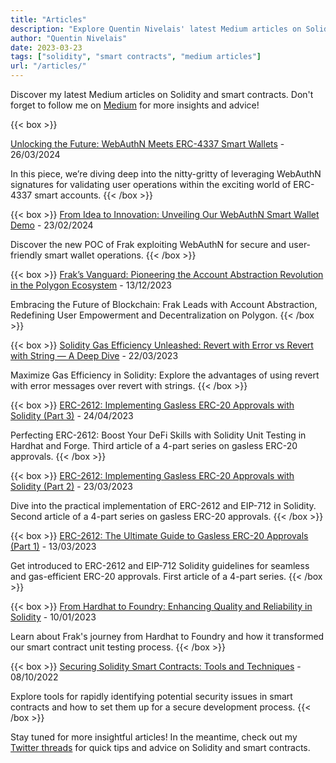 ```yaml
---
title: "Articles"
description: "Explore Quentin Nivelais' latest Medium articles on Solidity, smart contracts, and blockchain technology."
author: "Quentin Nivelais"
date: 2023-03-23
tags: ["solidity", "smart contracts", "medium articles"]
url: "/articles/"
---
```


Discover my latest Medium articles on Solidity and smart contracts. Don't forget to follow me on [Medium](https://medium.com/@quentin.nivelais) for more insights and advice!


{{< box >}}

[Unlocking the Future: WebAuthN Meets ERC-4337 Smart Wallets](https://medium.com/frak-defi/unlocking-the-future-webauthn-meets-erc-4337-smart-wallets-e472b340452b) - 26/03/2024

In this piece, we’re diving deep into the nitty-gritty of leveraging WebAuthN signatures for validating user operations within the exciting world of ERC-4337 smart accounts.
{{< /box >}}

{{< box >}}
[From Idea to Innovation: Unveiling Our WebAuthN Smart Wallet Demo](https://medium.com/frak-defi/from-idea-to-innovation-unveiling-our-webauthn-smart-wallet-demo-4310eae5ae66) - 23/02/2024

Discover the new POC of Frak exploiting WebAuthN for secure and user-friendly smart wallet operations.
{{< /box >}}

{{< box >}}
[Frak’s Vanguard: Pioneering the Account Abstraction Revolution in the Polygon Ecosystem](https://medium.com/frak-defi/fraks-vanguard-pioneering-the-account-abstraction-revolution-in-the-polygon-ecosystem-77876b8d9d52) - 13/12/2023

Embracing the Future of Blockchain: Frak Leads with Account Abstraction, Redefining User Empowerment and Decentralization on Polygon.
{{< /box >}}

{{< box >}}
[Solidity Gas Efficiency Unleashed: Revert with Error vs Revert with String — A Deep Dive](https://medium.com/frak-defi/solidity-gas-efficiency-unleashed-revert-with-error-vs-revert-with-string-a-deep-dive-248f2cf6bcf2) - 22/03/2023

Maximize Gas Efficiency in Solidity: Explore the advantages of using revert with error messages over revert with strings.
{{< /box >}}

{{< box >}}
[ERC-2612: Implementing Gasless ERC-20 Approvals with Solidity (Part 3)](https://medium.com/frak-defi/erc-2612-the-ultimate-guide-to-gasless-erc-20-approvals-part-3-f4c8ebf75245) - 24/04/2023

Perfecting ERC-2612: Boost Your DeFi Skills with Solidity Unit Testing in Hardhat and Forge. Third article of a 4-part series on gasless ERC-20 approvals.
{{< /box >}}

{{< box >}}
[ERC-2612: Implementing Gasless ERC-20 Approvals with Solidity (Part 2)](https://medium.com/frak-defi/erc-2612-the-ultimate-guide-to-gasless-erc-20-approvals-part-2-9c90c01eb69d) - 23/03/2023

Dive into the practical implementation of ERC-2612 and EIP-712 in Solidity. Second article of a 4-part series on gasless ERC-20 approvals.
{{< /box >}}

{{< box >}}
[ERC-2612: The Ultimate Guide to Gasless ERC-20 Approvals (Part 1)](https://medium.com/frak-defi/erc-2612-the-ultimate-guide-to-gasless-erc-20-approvals-2cd32ddee534) - 13/03/2023

Get introduced to ERC-2612 and EIP-712 Solidity guidelines for seamless and gas-efficient ERC-20 approvals. First article of a 4-part series.
{{< /box >}}

{{< box >}}
[From Hardhat to Foundry: Enhancing Quality and Reliability in Solidity](https://medium.com/frak-defi/maximizing-quality-and-reliability-in-solidity-our-journey-from-hardhat-to-foundry-52e0504d11c6) - 10/01/2023

Learn about Frak's journey from Hardhat to Foundry and how it transformed our smart contract unit testing process.
{{< /box >}}

{{< box >}}
[Securing Solidity Smart Contracts: Tools and Techniques](https://medium.com/frak-defi/securing-solidity-smart-contracts-61d070914886) - 08/10/2022

Explore tools for rapidly identifying potential security issues in smart contracts and how to set them up for a secure development process.
{{< /box >}}

Stay tuned for more insightful articles! In the meantime, check out my [Twitter threads](/threads-on-twitter/) for quick tips and advice on Solidity and smart contracts.
